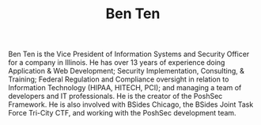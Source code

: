 ﻿---
title: Ben Ten
description: ""
image: /images/author/ben-ten.jpg
social:
- icon: fab fa-facebook
  link: https://facebook.com/#
- icon: fab fa-twitter
  link: https://twitter.com/#
- icon: fab fa-github
  link: https://github.com/#
- icon: fas fa-link
  link: http://en.gravatar.com/ben0xa
- icon: fab fa-linkedin-in
  link: https://www.linkedin.com/in/#/
- icon: fab fa-youtube
  link: '#'
- icon: fab fa-twitch
  link: https://www.twitch.tv/#

---
Ben Ten is the Vice President of Information Systems and Security Officer
for a company in Illinois. He has over 13 years of experience doing
Application &amp; Web Development; Security Implementation, Consulting, &amp;
Training;  Federal Regulation and Compliance oversight in relation to
Information Technology (HIPAA, HITECH, PCI); and managing a team of
developers and IT professionals. He is the creator of the PoshSec
Framework. He is also involved with BSides Chicago, the BSides Joint
Task Force Tri-City CTF, and working with the PoshSec development team.

